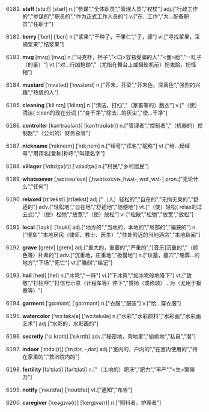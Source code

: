 6181. **staff**
[stɑ:f]  [stæf]
n.["参谋","全体职员","管理人员","权杖"]  adj.["行政工作的","参谋的","职员的","作为正式工作人员的"]  v.["在…工作","为…配备职员","任职于"]  

6182. **berry**
[ˈberi]  [ˈbɛri]
n.["浆果","干种子，干果仁","子，卵"]  vi.["寻找浆果，采摘浆果","结浆果"]  

6183. **mug**
[mʌg]  [mʌɡ]
n.["马克杯，杯子","<口>容易受骗的人","<俚>脸","一缸子（的量）"]  vt.["对…行凶抢劫","（尤指在舞台上或摄影机前）扮鬼脸，扮怪相"]  

6184. **mustard**
[ˈmʌstəd]  [ˈmʌstərd]
n.["芥末，芥菜","芥末色，深黄色","强烈的兴趣","热情的人"]  

6185. **cleaning**
[ˈkli:nɪŋ]  [ˈklinɪŋ]
n.["清洁，打扫","（家畜等的）胞衣"]  v.["（使）清洁( clean的现在分词 )","变干净","除去…的灰尘","使…干净"]  

6186. **controller**
[kənˈtrəʊlə(r)]  [kənˈtroʊlə(r)]
n.["管理者","控制者","（机器的）控制器","（公司的）财务总管"]  

6187. **nickname**
[ˈnɪkneɪm]  [ˈnɪkˌnem]
n.["绰号","诨名","昵称"]  vt.["给…起绰号","用诨名[爱称]称呼","叫错名字"]  

6188. **villager**
[ˈvɪlɪdʒə(r)]  [ˈvɪlədʒɚ]
n.["村民","乡村居民"]  

6189. **whatsoever**
[ˌwɒtsəʊ'evə]  [ˌhwɑtsoˈɛvɚ,ˌhwʌt-,ˌwɑt,ˌwʌt-]
pron.["无论什么","任何"]  

6190. **relaxed**
[rɪˈlækst]  [rɪˈlækst]
adj.["（人）轻松的","自在的","无拘无束的","舒适的"]  adv.["轻松地","自在地","舒适地","随便地"]  vt.["（使）轻松( relax的过去式)","（使）松弛","放宽","（使）放松"]  vi.["松散","松弛","放宽","放松"]  

6191. **local**
[ˈləʊkl]  [ˈloʊkl]
adj.["地方的","当地的，本地的","局部的","褊狭的"]  n.["慢车","本地居民（律师、教士、医生）","住处附近的当地酒店","本地新闻"]  

6192. **grave**
[ɡreɪv]  [greɪv]
adj.["重大的，重要的","严重的","[音乐]沉重的","（颜色等）朴素的"]  adv.["沉重地，庄重地","极慢地"]  n.["坟墓，墓穴","埋葬…的地方","下场","死亡"]  vt.["雕刻","铭记"]  

6193. **hail**
[heɪl]  [hel]
n.["冰雹","一阵"]  vi.["下冰雹","如冰雹般地降下"]  vt.["致敬","打招呼","打信号示意（计程车等）停下","赞扬（或称颂）…为（尤用于报章等）"]  

6194. **garment**
[ˈgɑ:mənt]  [ˈgɑ:rmənt]
n.["衣服","服装"]  v.["给…穿衣服"]  

6195. **watercolor**
['wɔ:təkʌlə]  ['wɔ:təkʌlə]
n.["水彩","水彩颜料","水彩画","水彩画艺术"]  adj.["水彩的，水彩画的"]  

6196. **secretly**
['si:krətlɪ]  [ˈsikrɪtlɪ]
adv.["秘密地，背地里","偷偷地","私自","潜"]  

6197. **indoor**
[ˈɪndɔ:(r)]  [ˈɪnˌdɔr, -ˌdor]
adj.["室内的，户内的","在室内使用的","待在家里的","救济院内的"]  

6198. **fertility**
[fəˈtɪləti]  [fərˈtɪləti]
n.["（土地的）肥沃","肥力","丰产","<生>繁殖力"]  

6199. **notify**
[ˈnəʊtɪfaɪ]  [ˈnoʊtɪfaɪ]
vt.["通知","布告"]  

6200. **caregiver**
[ˈkeəgɪvə(r)]  [ˈkergɪvə(r)]
n.["照料者，护理者"]  

